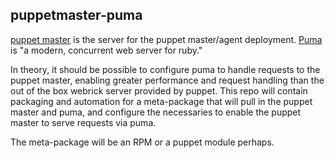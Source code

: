 ## puppetmaster-puma

[puppet master](http://puppetlabs.com/puppet/what-is-puppet) is the server for the puppet master/agent deployment.
[Puma](http://puma.io) is "a modern, concurrent web server for ruby."

In theory, it should be possible to configure puma to handle requests to the
puppet master, enabling greater performance and request handling than the out
of the box webrick server provided by puppet. This repo will contain
packaging and automation for a meta-package that will pull in the puppet
master and puma, and configure the necessaries to enable the puppet master to
serve requests via puma.

The meta-package will be an RPM or a puppet module perhaps.
